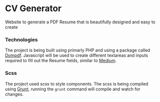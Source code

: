 # CV Generator
Website to generate a PDF Resume that is beautifully designed and easy to create

### Technologies
The project is being built using primarly PHP and using a package called [Dompdf](https://github.com/dompdf/dompdf). Javascript will be used to create different textareas and inputs required to fill out the Resume fields, similar to [Medium](https://medium.com/).

### Scss
The project used scss to style components. The scss is being compiled using [Grunt](https://gruntjs.com/), running the `grunt` command will compile and watch for changes.
